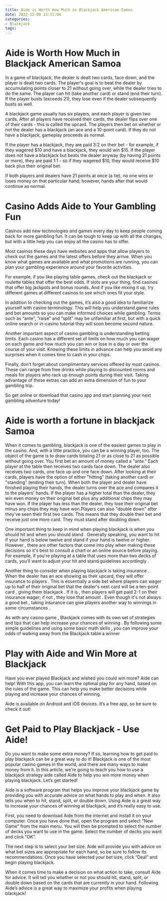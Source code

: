 ```yaml
---
title: Aide is Worth How Much in Blackjack American Samoa 
date: 2022-12-08 13:11:04
categories:
- Blackjack
tags:
---
```



#  Aide is Worth How Much in Blackjack American Samoa 

In a game of blackjack, the dealer is dealt two cards, face down, and the player is dealt two cards. The player's goal is to beat the dealer by accumulating points closer to 21 without going over, while the dealer tries to do the same. The player can hit (take another card) or stand (end their turn). If the player busts (exceeds 21), they lose even if the dealer subsequently busts as well.

A blackjack game usually has six players, and each player is given two cards. After all players have received their cards, the dealer flips over one of their cards - this is called the upcard. The players then bet on whether or not the dealer has a blackjack (an ace and a 10-point card). If they do not have a blackjack, gameplay proceeds as normal. 

If the player has a blackjack, they are paid 3:2 on their bet - for example, if they wagered $10 and have a blackjack, they would win $15. If the player does not have a blackjack but beats the dealer anyway (by having 21 points or more), they are paid 1:1 - so if they wagered $10, they would receive $10 back plus their original bet. 

If both players and dealers have 21 points at once (a tie), no one wins or loses money on that particular hand; however, hands after that would continue as normal.

#  Casino Adds Aide to Your Gambling Fun 

Casinos add new technologies and games every day to keep people coming back for more gambling fun. It can be tough to keep up with all the changes, but with a little help you can enjoy all the casino has to offer. 

Most casinos these days have websites and apps that allow players to check out the games and the latest offers before they arrive. When you know what games are available and what promotions are running, you can plan your gambling experience around your favorite activities. 

For example, if you like playing table games, check out the blackjack or roulette tables that offer the best odds. If slots are your thing, find casinos that offer big jackpots and bonus rounds. And if you like mixing it up, try different games at different casinos to see which ones fit your style. 

In addition to checking out the games, it’s also a good idea to familiarize yourself with casino terminology. This will help you understand game rules and bet amounts so you can make informed choices while gambling. Terms such as “ante”, “raise” and “split” may be unfamiliar at first, but with a quick online search or in-casino tutorial they will soon become second nature. 

Another important aspect of casino gambling is understanding betting limits. Each casino has a different set of limits on how much you can wager on each game and how much you can win or lose in a day or over the course of your visit. Knowing these limits in advance can help you avoid any surprises when it comes time to cash in your chips. 

Finally, don’t forget about complimentary services offered by most casinos. These can range from free drinks while playing to discounted rooms and meals for players who rack up enough points during their visit. Taking advantage of these extras can add an extra dimension of fun to your gambling trip. 

So get online or download that casino app and start planning your next gambling adventure today!

#  Aide is worth a fortune in blackjack Samoa 

When it comes to gambling, blackjack is one of the easiest games to play in the casino. And, with a little practice, you can be a winning player, too. The object of the game is to draw cards totaling 21 or as close to 21 as possible without going over. You first bet an amount of money called a "ante." Each player at the table then receives two cards face down. The dealer also receives two cards, one face up and one face down. After looking at their cards, players have the option of either "hitting" (taking another card) or "standing" (ending their turn). When both the player and dealer have finished playing their hands, the dealer turns over the ace and compares it to the players' hands. If the player has a higher total than the dealer, they win even money on their original bet plus any additional chips they may have won. If the player has less than the dealer, they lose their original bet minus any chips they may have won.Players can also "double down" after they've seen their first two cards. This means that they double their bet and receive just one more card. They must stand after doubling down.

One important thing to keep in mind when playing blackjack is when you should hit and when you should stand . Generally speaking, you want to hit if your hand is below twelve and stand if your hand is twelve or higher. However , there are other factors that come into play when making these decisions so it's best to consult a chart or an online source before playing. For example, if you're playing at a table that uses more than two decks of cards, you'll want to adjust your hit and stand guidelines accordingly .

Another thing to consider when playing blackjack is taking insurance . When the dealer has an ace showing as their upcard, they will offer insurance to players . This is essentially a side bet where players can wager up to half of their original bet that the dealer's next card will be a ten-point card , giving them blackjack . If it is , then players will get paid 2-1 on their insurance wager; if not , they lose that amount . Even though it's not always a good bet , taking insurance can give players another way to winnings in some circumstances .

As with any casino game , Blackjack comes with its own set of strategies and tips that can help increase your chances of winning . By following some simple guidelines and using some basic math skills , you can improve your odds of walking away from the Blackjack table a winner

#  Play with Aide and Win More at Blackjack 

Have you ever played Blackjack and wished you could win more? Aide can help! With this app, you can learn the optimal play for any hand, based on the rules of the game. This can help you make better decisions while playing and increase your chances of winning.

Aide is available on Android and iOS devices. It’s a free app, so be sure to check it out!

#  Get Paid to Play Blackjack - Use Aide!

Do you want to make some extra money? If so, learning how to get paid to play blackjack can be a great way to do it! Blackjack is one of the most popular casino games in the world, and there are many ways to make money from it. In this article, we’re going to teach you how to use a blackjack strategy aide called Aide to help you win more money when playing blackjack. Let’s get started!

Aide is a software program that helps you improve your blackjack game by providing you with accurate advice on what hands to play and when. It also tells you when to hit, stand, split, or double down. Using Aide is a great way to increase your chances of winning at blackjack, and it’s really easy to use.

First, you need to download Aide from the internet and install it on your computer. Once you have done that, open the program and select “New Game” from the main menu. You will then be prompted to select the number of decks you want to use in the game. Select the number of decks you want and click “OK”.

The next step is to select your bet size. Aide will provide you with advice on what bet sizes are appropriate for each hand, so be sure to follow its recommendations. Once you have selected your bet size, click “Deal” and begin playing blackjack.

When it comes time to make a decision on what action to take, consult Aide for advice. It will tell you whether or not you should hit, stand, split, or double down based on the cards that are currently in your hand. Following Aide’s advice is a great way to maximize your profits when playing blackjack!
